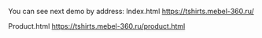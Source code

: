 You can see next demo by address:
Index.html
https://tshirts.mebel-360.ru/

Product.html
https://tshirts.mebel-360.ru/product.html